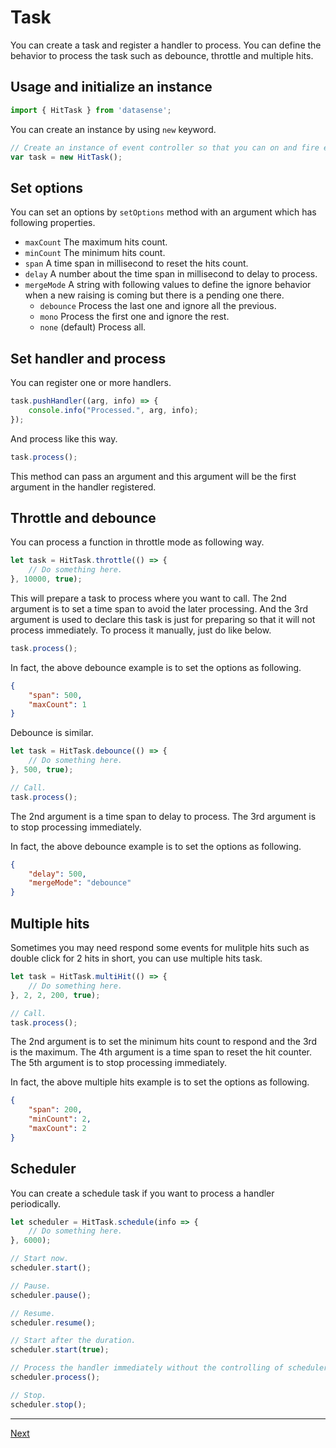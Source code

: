 # Task

You can create a task and register a handler to process. You can define the behavior to process the task such as debounce, throttle and multiple hits.

## Usage and initialize an instance

```typescript
import { HitTask } from 'datasense';
```

You can create an instance by using `new` keyword.

``` typescript
// Create an instance of event controller so that you can on and fire events.
var task = new HitTask();
```

## Set options

You can set an options by `setOptions` method with an argument which has following properties.

- `maxCount` The maximum hits count.
- `minCount` The minimum hits count.
- `span` A time span in millisecond to reset the hits count.
- `delay` A number about the time span in millisecond to delay to process.
- `mergeMode` A string with following values to define the ignore behavior when a new raising is coming but there is a pending one there.
  - `debounce` Process the last one and ignore all the previous.
  - `mono` Process the first one and ignore the rest.
  - `none` (default) Process all.

## Set handler and process

You can register one or more handlers.

```typescript
task.pushHandler((arg, info) => {
    console.info("Processed.", arg, info);
});
```

And process like this way.

```typescript
task.process();
```

This method can pass an argument and this argument will be the first argument in the handler registered.

## Throttle and debounce

You can process a function in throttle mode as following way.

```typescript
let task = HitTask.throttle(() => {
    // Do something here.
}, 10000, true);
```

This will prepare a task to process where you want to call. The 2nd argument is to set a time span to avoid the later processing. And the 3rd argument is used to declare this task is just for preparing so that it will not process immediately. To process it manually, just do like below.

```typescript
task.process();
```

In fact, the above debounce example is to set the options as following.

```json
{
    "span": 500,
    "maxCount": 1
}
```

Debounce is similar.


```typescript
let task = HitTask.debounce(() => {
    // Do something here.
}, 500, true);

// Call.
task.process();
```

The 2nd argument is a time span to delay to process. The 3rd argument is to stop processing immediately.

In fact, the above debounce example is to set the options as following.

```json
{
    "delay": 500,
    "mergeMode": "debounce"
}
```

## Multiple hits

Sometimes you may need respond some events for mulitple hits such as double click for 2 hits in short, you can use multiple hits task.

```typescript
let task = HitTask.multiHit(() => {
    // Do something here.
}, 2, 2, 200, true);

// Call.
task.process();
```

The 2nd argument is to set the minimum hits count to respond and the 3rd is the maximum. The 4th argument is a time span to reset the hit counter. The 5th argument is to stop processing immediately.

In fact, the above multiple hits example is to set the options as following.

```json
{
    "span": 200,
    "minCount": 2,
    "maxCount": 2
}
```

## Scheduler

You can create a schedule task if you want to process a handler periodically.

```typescript
let scheduler = HitTask.schedule(info => {
    // Do something here.
}, 6000);

// Start now.
scheduler.start();

// Pause.
scheduler.pause();

// Resume.
scheduler.resume();

// Start after the duration.
scheduler.start(true);

// Process the handler immediately without the controlling of scheduler.
scheduler.process();

// Stop.
scheduler.stop();
```

---

[Next](./event.md)